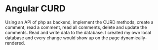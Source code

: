 # Angular CURD
 
Using an API of php as backend, implement the CURD methods, create a
comment, read a comment, read all comments, delete and update the
comments. Read and write data to the database. I created my own
local database and every change would show up on the page
dynamically-rendered.
